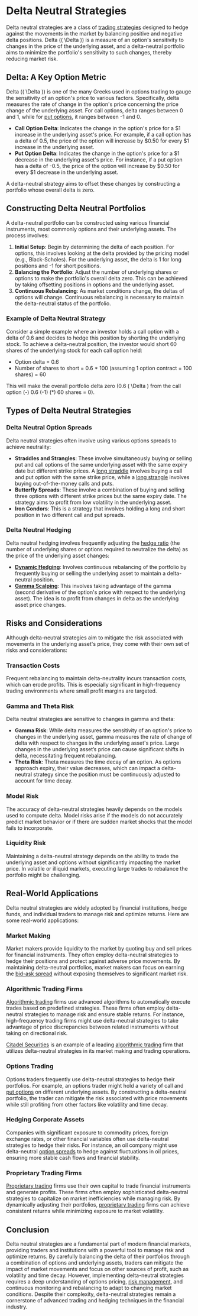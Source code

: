 # Delta Neutral Strategies

Delta neutral strategies are a class of [trading strategies](../t/trading_strategies.md) designed to hedge against the movements in the market by balancing positive and negative delta positions. Delta (\( \Delta \)) is a measure of an option's sensitivity to changes in the price of the underlying asset, and a delta-neutral portfolio aims to minimize the portfolio's sensitivity to such changes, thereby reducing market risk.

## Delta: A Key Option Metric
Delta (\( \Delta \)) is one of the many Greeks used in options trading to gauge the sensitivity of an option's price to various factors. Specifically, delta measures the rate of change in the option's price concerning the price change of the underlying asset. For call options, delta ranges between 0 and 1, while for [put options](../p/put_options.md), it ranges between -1 and 0.

- **Call Option Delta**: Indicates the change in the option's price for a $1 increase in the underlying asset's price. For example, if a call option has a delta of 0.5, the price of the option will increase by $0.50 for every $1 increase in the underlying asset.
- **Put Option Delta**: Indicates the change in the option's price for a $1 decrease in the underlying asset's price. For instance, if a put option has a delta of -0.5, the price of the option will increase by $0.50 for every $1 decrease in the underlying asset.

A delta-neutral strategy aims to offset these changes by constructing a portfolio whose overall delta is zero. 

## Constructing Delta Neutral Portfolios
A delta-neutral portfolio can be constructed using various financial instruments, most commonly options and their underlying assets. The process involves:

1. **Initial Setup**: Begin by determining the delta of each position. For options, this involves looking at the delta provided by the pricing model (e.g., Black-Scholes). For the underlying asset, the delta is 1 for long positions and -1 for short positions.
2. **Balancing the Portfolio**: Adjust the number of underlying shares or options to make the portfolio's overall delta zero. This can be achieved by taking offsetting positions in options and the underlying asset.
3. **Continuous Rebalancing**: As market conditions change, the deltas of options will change. Continuous rebalancing is necessary to maintain the delta-neutral status of the portfolio.

### Example of Delta Neutral Strategy
Consider a simple example where an investor holds a call option with a delta of 0.6 and decides to hedge this position by shorting the underlying stock. To achieve a delta-neutral position, the investor would short 60 shares of the underlying stock for each call option held:

- Option delta = 0.6 
- Number of shares to short = 0.6 \* 100 (assuming 1 option contract = 100 shares) = 60

This will make the overall portfolio delta zero (0.6 \( \Delta \) from the call option \(-\) 0.6 \(-1\) \(*\) 60 shares = 0).

## Types of Delta Neutral Strategies

### Delta Neutral Option Spreads
Delta neutral strategies often involve using various options spreads to achieve neutrality:

- **Straddles and Strangles**: These involve simultaneously buying or selling put and call options of the same underlying asset with the same expiry date but different strike prices. A [long straddle](../l/long_straddle.md) involves buying a call and put option with the same strike price, while a [long strangle](../l/long_strangle.md) involves buying out-of-the-money calls and puts.
- **Butterfly Spreads**: These involve a combination of buying and selling three options with different strike prices but the same expiry date. The strategy aims to profit from low volatility in the underlying asset.
- **Iron Condors**: This is a strategy that involves holding a long and short position in two different call and put spreads. 

### Delta Neutral Hedging
Delta neutral hedging involves frequently adjusting the [hedge ratio](../h/hedge_ratio.md) (the number of underlying shares or options required to neutralize the delta) as the price of the underlying asset changes:

- **[Dynamic Hedging](../d/dynamic_hedging.md)**: Involves continuous rebalancing of the portfolio by frequently buying or selling the underlying asset to maintain a delta-neutral position.
- **[Gamma Scalping](../g/gamma_scalping.md)**: This involves taking advantage of the gamma (second derivative of the option's price with respect to the underlying asset). The idea is to profit from changes in delta as the underlying asset price changes.

## Risks and Considerations
Although delta-neutral strategies aim to mitigate the risk associated with movements in the underlying asset's price, they come with their own set of risks and considerations:

### Transaction Costs
Frequent rebalancing to maintain delta-neutrality incurs transaction costs, which can erode profits. This is especially significant in high-frequency trading environments where small profit margins are targeted.

### Gamma and Theta Risk
Delta neutral strategies are sensitive to changes in gamma and theta:
- **Gamma Risk**: While delta measures the sensitivity of an option's price to changes in the underlying asset, gamma measures the rate of change of delta with respect to changes in the underlying asset's price. Large changes in the underlying asset’s price can cause significant shifts in delta, necessitating frequent rebalancing.
- **Theta Risk**: Theta measures the time decay of an option. As options approach expiry, their value decreases, which can impact a delta-neutral strategy since the position must be continuously adjusted to account for time decay.

### Model Risk
The accuracy of delta-neutral strategies heavily depends on the models used to compute delta. Model risks arise if the models do not accurately predict market behavior or if there are sudden market shocks that the model fails to incorporate.

### Liquidity Risk
Maintaining a delta-neutral strategy depends on the ability to trade the underlying asset and options without significantly impacting the market price. In volatile or illiquid markets, executing large trades to rebalance the portfolio might be challenging.

## Real-World Applications
Delta neutral strategies are widely adopted by financial institutions, hedge funds, and individual traders to manage risk and optimize returns. Here are some real-world applications:

### Market Making
Market makers provide liquidity to the market by quoting buy and sell prices for financial instruments. They often employ delta-neutral strategies to hedge their positions and protect against adverse price movements. By maintaining delta-neutral portfolios, market makers can focus on earning the [bid-ask spread](../b/bid-ask_spread.md) without exposing themselves to significant market risk.

### Algorithmic Trading Firms
[Algorithmic trading](../a/algorithmic_trading.md) firms use advanced algorithms to automatically execute trades based on predefined strategies. These firms often employ delta-neutral strategies to manage risk and ensure stable returns. For instance, high-frequency trading firms might use delta-neutral strategies to take advantage of price discrepancies between related instruments without taking on directional risk.

[Citadel Securities](https://www.citadelsecurities.com/) is an example of a leading [algorithmic trading](../a/algorithmic_trading.md) firm that utilizes delta-neutral strategies in its market making and trading operations.

### Options Trading
Options traders frequently use delta-neutral strategies to hedge their portfolios. For example, an options trader might hold a variety of call and [put options](../p/put_options.md) on different underlying assets. By constructing a delta-neutral portfolio, the trader can mitigate the risk associated with price movements while still profiting from other factors like volatility and time decay.

### Hedging Corporate Assets
Companies with significant exposure to commodity prices, foreign exchange rates, or other financial variables often use delta-neutral strategies to hedge their risks. For instance, an oil company might use delta-neutral [option spreads](../o/option_spreads.md) to hedge against fluctuations in oil prices, ensuring more stable cash flows and financial stability.

### Proprietary Trading Firms
[Proprietary trading](../p/proprietary_trading.md) firms use their own capital to trade financial instruments and generate profits. These firms often employ sophisticated delta-neutral strategies to capitalize on market inefficiencies while managing risk. By dynamically adjusting their portfolios, [proprietary trading](../p/proprietary_trading.md) firms can achieve consistent returns while minimizing exposure to market volatility.

## Conclusion
Delta neutral strategies are a fundamental part of modern financial markets, providing traders and institutions with a powerful tool to manage risk and optimize returns. By carefully balancing the delta of their portfolios through a combination of options and underlying assets, traders can mitigate the impact of market movements and focus on other sources of profit, such as volatility and time decay. However, implementing delta-neutral strategies requires a deep understanding of options pricing, [risk management](../r/risk_management.md), and continuous monitoring and rebalancing to adapt to changing market conditions. Despite their complexity, delta-neutral strategies remain a cornerstone of advanced trading and hedging techniques in the financial industry.